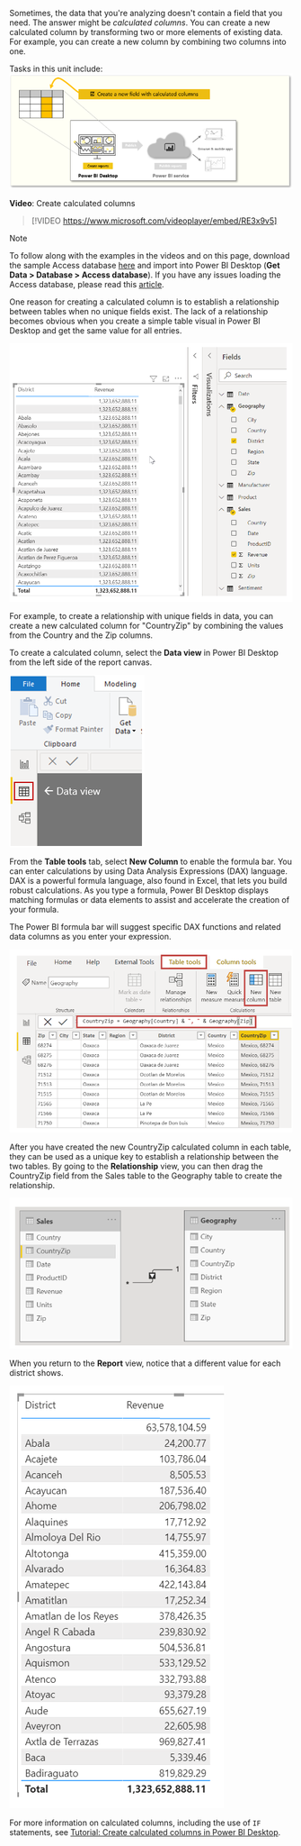 ﻿Sometimes, the data that you're analyzing doesn't contain a field that you need. The answer might be *calculated columns*. You can create a new calculated column by transforming two or more elements of existing data. For example, you can create a new column by combining two columns into one.

Tasks in this unit include:
![Conceptual graphic of the tasks in this module.](../media/03-power-bi-desktop-overview.png)

**Video**: Create calculated columns
> [!VIDEO https://www.microsoft.com/videoplayer/embed/RE3x9v5]

> [!NOTE]
> To follow along with the examples in the videos and on this page, download the sample Access database [here](https://go.microsoft.com/fwlink/?linkid=2120368/&azure-portal=true) and import into Power BI Desktop (**Get Data > Database > Access database**). If you have any issues loading the Access database, please read this [article](https://go.microsoft.com/fwlink/?linkid=2131277/&azure-portal=true).

One reason for creating a calculated column is to establish a relationship between tables when no unique fields exist. The lack of a relationship becomes obvious when you create a simple table visual in Power BI Desktop and get the same value for all entries.

![Spreadsheet with identical Revenue values in every row.](../media/03-power-bi-desktop-no-relationship.png)

For example, to create a relationship with unique fields in data, you can create a new calculated column for "CountryZip" by combining the values from the Country and the Zip columns.

To create a calculated column, select the **Data view** in Power BI Desktop from the left side of the report canvas.

![Screenshot of the Home tab with the Data view button on the left.](../media/03-power-bi-desktop-data-view.png)

From the **Table tools** tab, select **New Column** to enable the formula bar. You can enter calculations by using Data Analysis Expressions (DAX) language. DAX is a powerful formula language, also found in Excel, that lets you build robust calculations. As you type a formula, Power BI Desktop displays matching formulas or data elements to assist and accelerate the creation of your formula.

The Power BI formula bar will suggest specific DAX functions and related data columns as you enter your expression.

![Screenshot of the New Column button under Column tools.](../media/03-power-bi-desktop-calculate-column.png)

After you have created the new CountryZip calculated column in each table, they can be used as a unique key to establish a relationship between the two tables. By going to the **Relationship** view, you can then drag the CountryZip field from the Sales table to the Geography table to create the relationship.

![Screenshot of graphical relationship between two fields.](../media/03-power-bi-desktop-mapping-fields.png)

When you return to the **Report** view, notice that a different value for each district shows.

![Corrected spreadsheet with correct Revenue values by district.](../media/03-power-bi-desktop-corrected-mapping.png)

For more information on calculated columns, including the use of `IF` statements, see [Tutorial: Create calculated columns in Power BI Desktop](https://docs.microsoft.com/power-bi/desktop-tutorial-create-calculated-columns/?azure-portal=true).
